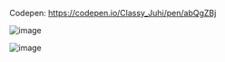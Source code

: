 Codepen: https://codepen.io/Classy_Juhi/pen/abQgZBj

![image](https://github.com/ClassyJuhi/CSS-Design-Lab/assets/103419567/6bd256e2-1607-43d8-9814-5d1a9a213e6d)


![image](https://github.com/ClassyJuhi/CSS-Design-Lab/assets/103419567/cf180031-91e3-4a6e-a398-2dbf805f9b1c)
